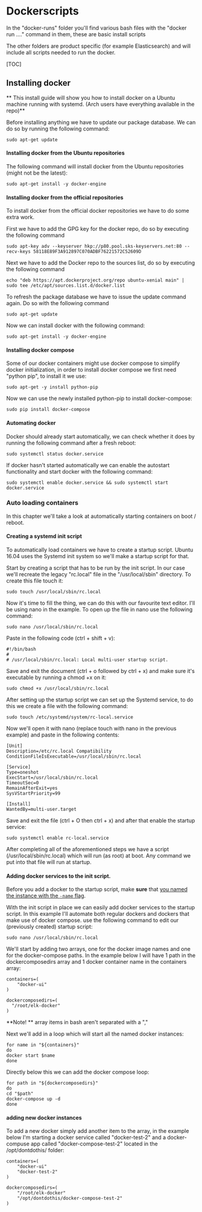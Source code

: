# Dockerscripts
In the "docker-runs" folder you'll find various bash files with the "docker run ...." command in them, these are basic install scripts

The other folders are product specific (for example Elasticsearch) and will include all scripts needed to run the docker.

[TOC]

## Installing docker
** This install guide will show you how to install docker on a Ubuntu machine running with systemd. (Arch users have everything available in the repo)**

Before installing anything we have to update our package database. We can do so by running the following command:

```
sudo apt-get update
```

#### Installing docker from the Ubuntu repositories
The following command will install docker from the Ubuntu repositories (might not be the latest):
```
sudo apt-get install -y docker-engine
```

#### Installing docker from the official repositories
To install docker from the official docker repositories we have to do some extra work.

First we have to add the GPG key for the docker repo, do so by executing the following command
````
sudo apt-key adv --keyserver hkp://p80.pool.sks-keyservers.net:80 --recv-keys 58118E89F3A912897C070ADBF76221572C52609D
````
Next we have to add the Docker repo to the sources list, do so by executing the following command
```
echo "deb https://apt.dockerproject.org/repo ubuntu-xenial main" | sudo tee /etc/apt/sources.list.d/docker.list
```
To refresh the package database we have to issue the update command again. Do so with the following command
```
sudo apt-get update
```
Now we can install docker with the following command:
```
sudo apt-get install -y docker-engine
```

#### Installing docker compose
Some of our docker containers might use docker compose to simplify docker initialization, in order to install docker compose we first need "python pip", to install it we use:
```
sudo apt-get -y install python-pip
```
Now we can use the newly installed python-pip to install docker-compose:
```
sudo pip install docker-compose 
```
#### Automating docker
Docker should already start automatically, we can check whether it does by running the following command after a fresh reboot:
```
sudo systemctl status docker.service
```
If docker hasn't started automatically we can enable the autostart functionality and start docker with the following command:
```
sudo systemctl enable docker.service && sudo systemctl start docker.service
```

### Auto loading containers
In this chapter we'll take a look at automatically starting containers on boot / reboot.

#### Creating a systemd init script
To automatically load containers we have to create a startup script. Ubuntu 16.04 uses the Systemd init system so we'll make a startup script for that.

Start by creating a script that has to be run by the init script. In our case we'll recreate the legacy "rc.local" file in the "/usr/local/sbin" directory. To create this file touch it:
```
sudo touch /usr/local/sbin/rc.local
```
Now it's time to fill the thing, we can do this with our favourite text editor. I'll be using nano in the example. 
To open up the file in nano use the following command:
```
sudo nano /usr/local/sbin/rc.local
```
Paste in the following code (ctrl + shift + v):
```
#!/bin/bash
#
# /usr/local/sbin/rc.local: Local multi-user startup script.
```
Save and exit the document (ctrl + o followed by ctrl + x) and make sure it's executable by running a chmod +x on it:
```
sudo chmod +x /usr/local/sbin/rc.local
```
After setting up the startup script we can set up the Systemd service, to do this we create a file with the following command:
```
sudo touch /etc/systemd/system/rc-local.service
```
Now we'll open it with nano (replace touch with nano in the previous example) and paste in the following contents:

```
[Unit]
Description=/etc/rc.local Compatibility
ConditionFileIsExecutable=/usr/local/sbin/rc.local
 
[Service]
Type=oneshot
ExecStart=/usr/local/sbin/rc.local
TimeoutSec=0
RemainAfterExit=yes
SysVStartPriority=99
 
[Install]
WantedBy=multi-user.target
```
Save and exit the file (ctrl + O then ctrl + x) and after that enable the startup service:
```
sudo systemctl enable rc-local.service
```
After completing all of the aforementioned steps we have a script (/usr/local/sbin/rc.local) which will run (as root) at boot. Any command we put into that file will run at startup.

#### Adding docker services to the init script.
Before you add a docker to the startup script, make **sure** that [you named the instance with the `-name` flag](https://blog.docker.com/2013/10/docker-0-6-5-links-container-naming-advanced-port-redirects-host-integration/).

With the init script in place we can easily add docker services to the startup script. In this example I'll automate both regular dockers and dockers that make use of docker compose.
use the following command to edit our (previously created) startup script:

```
sudo nano /usr/local/sbin/rc.local
```

We'll start by adding two arrays, one for the docker image names and one for the docker-compose paths. In the example below I will have 1 path in the dockercomposedirs array and 1 docker container name in the containers array:
```
containers=(
    "docker-ui"
)
 
dockercomposedirs=(
  "/root/elk-docker"
)
```
**Note! ** array items in bash aren't separated with a ","

Next we'll add in a loop which will start all the named docker instances:

```
for name in "${containers}"
do
docker start $name
done
```

Directly below this we can add the docker compose loop:

```
for path in "${dockercomposedirs}"
do
cd "$path"
docker-compose up -d
done
```

#### adding new docker instances
To add a new docker simply add another item to the array, in the example below I'm starting a docker service called "docker-test-2" and a docker-compuse app called "docker-compose-test-2" located in the /opt/dontdothis/ folder:
```
containers=(
    "docker-ui"
    "docker-test-2"
)
 
dockercomposedirs=(
    "/root/elk-docker"
    "/opt/dontdothis/docker-compose-test-2"
)
```